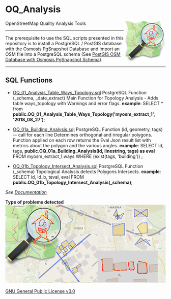 # OQ_Analysis
OpenStreetMap Quality Analysis Tools 
<img align="right" width="132" height="132" src="img/OQi_132.png">

------------------------------------------------------------------------------------------------

The prerequisite to use the SQL scripts presented in this repository is to install a PostgreSQL / PostGIS database with the Osmosis PgSnapshot Database and import an OSM file into a PostgreSQL schema (See [PostGIS OSM Database with Osmosis PgSnapshot Schema](docum/PostGIS%20OSM%20Database%20with%20Osmosis%20PgSnapshot%20Schema.md)).

------------------------------------------------------------------------------------------------


## SQL Functions

- [OQ_01_Analysis_Table_Ways_Topology.sql](sql/OQ_01_Analysis_Table_Ways_Topology.sql) PostgreSQL Function (_schema, _date_extract) 
  Main Function for Topology Analysis - Adds table ways_topology with Warnings and error flags.
  **example**: SELECT * from **public.OQ_01_Analysis_Table_Ways_Topology('myosm_extract_1', '2018_08_27')**;

- [OQ_01a_Building_Analysis.sql](sql/OQ_Building_Analysis.sql) PostgreSQL Function (id, geometry, tags) -- call for each line
  Determines orthogonal and irregular polygons. Function applied on each row returns the Eval Json result list with metrics about the polygon and the various angles.
  **example**: SELECT id, tags, **public.OQ_01a_Building_Analysis(id, linestring, tags) as eval**
  FROM myosm_extract_1.ways WHERE (exist(tags, 'building')) ;

- [OQ_01b_Topology_Intersect_Analysis.sql](sql/OQ_Topology_Intersect_Analysis.sql) PostgreSQL Function (_schema) Topological Analysis detects Polygons Intersects.
  **example**: SELECT id, id_b, teval, eval FROM **public.OQ_01b_Topology_Intersect_Analysis(_schema)**;
 
*See [Documentation](docum/OQ_01_Building_Analysis%20-%20Buildings%20Topological%20evaluation%20and%20Form%20analysis.md)*

**Type of problems detected**
![](img/OQ-Analysis-Detects-Geometry-problems.png)

[GNU General Public License v3.0](LICENSE)

